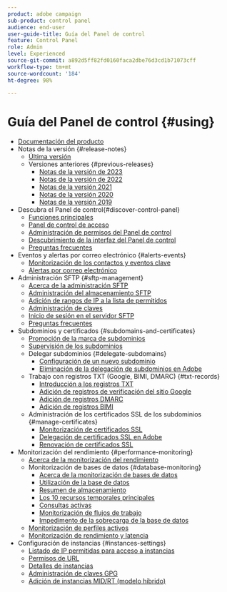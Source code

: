 ```yaml
---
product: adobe campaign
sub-product: control panel
audience: end-user
user-guide-title: Guía del Panel de control
feature: Control Panel
role: Admin
level: Experienced
source-git-commit: a892d5ff82fd0160faca2dbe76d3cd1b71073cff
workflow-type: tm+mt
source-wordcount: '184'
ht-degree: 98%

---
```



# Guía del Panel de control {#using}

+ [Documentación del producto](control-panel-home.md)
+ Notas de la versión  {#release-notes}
   + [Última versión](rn/release-notes.md)
   + Versiones anteriores {#previous-releases}
      + [Notas de la versión de 2023](rn/release-notes-2023.md)
      + [Notas de la versión de 2022](rn/release-notes-2022.md)
      + [Notas de la versión 2021](rn/release-notes-2021.md)
      + [Notas de la versión 2020](rn/release-notes-2020.md)
      + [Notas de la versión 2019](rn/release-notes-2019.md)
+ Descubra el Panel de control{#discover-control-panel}
   + [Funciones principales](discover/using/key-features.md)
   + [Panel de control de acceso](discover/using/accessing-control-panel.md)
   + [Administración de permisos del Panel de control](discover/using/managing-permissions.md)
   + [Descubrimiento de la interfaz del Panel de control](discover/using/discovering-the-interface.md)
   + [Preguntas frecuentes](faq.md)
+ Eventos y alertas por correo electrónico {#alerts-events}
   + [Monitorización de los contactos y eventos clave](service-events/service-events.md)
   + [Alertas por correo electrónico](performance-monitoring/using/email-alerting.md)
+ Administración SFTP {#sftp-management}
   + [Acerca de la administración SFTP](sftp/using/about-sftp-management.md)
   + [Administración del almacenamiento SFTP](sftp/using/sftp-storage-management.md)
   + [Adición de rangos de IP a la lista de permitidos](sftp/using/ip-range-allow-listing.md)
   + [Administración de claves](sftp/using/key-management.md)
   + [Inicio de sesión en el servidor SFTP](sftp/using/logging-into-sftp-server.md)
   + [Preguntas frecuentes](sftp/using/common-questions.md)
+ Subdominios y certificados {#subdomains-and-certificates}
   + [Promoción de la marca de subdominios](subdomains-certificates/using/subdomains-branding.md)
   + [Supervisión de los subdominios](subdomains-certificates/using/monitoring-subdomains.md)
   + Delegar subdominios {#delegate-subdomains}
      + [Configuración de un nuevo subdominio](subdomains-certificates/using/setting-up-new-subdomain.md)
      + [Eliminación de la delegación de subdominios en Adobe](subdomains-certificates/using/remove-delegated-subdomains.md)
   + Trabajo con registros TXT (Google, BIMI, DMARC) {#txt-records}
      + [Introducción a los registros TXT](subdomains-certificates/using/gs-txt-records.md)
      + [Adición de registros de verificación del sitio Google](subdomains-certificates/using/managing-txt-records.md)
      + [Adición de registros DMARC](subdomains-certificates/using/dmarc.md)
      + [Adición de registros BIMI](subdomains-certificates/using/bimi.md)
   + Administración de los certificados SSL de los subdominios {#manage-certificates}
      + [Monitorización de certificados SSL](subdomains-certificates/using/monitoring-ssl-certificates.md)
      + [Delegación de certificados SSL en Adobe](subdomains-certificates/using/delegate-ssl.md)
      + [Renovación de certificados SSL](subdomains-certificates/using/renewing-subdomain-certificate.md)
+ Monitorización del rendimiento {#performance-monitoring}
   + [Acerca de la monitorización del rendimiento](performance-monitoring/using/about-performance-monitoring.md)
   + Monitorización de bases de datos {#database-monitoring}
      + [Acerca de la monitorización de bases de datos](performance-monitoring/using/database-monitoring.md)
      + [Utilización de la base de datos](performance-monitoring/using/database-utilization.md)
      + [Resumen de almacenamiento](performance-monitoring/using/database-storage-overview.md)
      + [Los 10 recursos temporales principales](performance-monitoring/using/database-top-ten-resources.md)
      + [Consultas activas](performance-monitoring/using/database-active-queries.md)
      + [Monitorización de flujos de trabajo](performance-monitoring/using/workflow-monitoring.md)
      + [Impedimento de la sobrecarga de la base de datos](performance-monitoring/using/database-preventing-overload.md)
   + [Monitorización de perfiles activos](performance-monitoring/using/active-profiles-monitoring.md)
   + [Monitorización de rendimiento y latencia](performance-monitoring/using/throughputs-latencies.md)
+ Configuración de instancias {#instances-settings}
   + [Listado de IP permitidas para acceso a instancias](instances-settings/using/ip-allow-listing-instance-access.md)
   + [Permisos de URL](instances-settings/using/url-permissions.md)
   + [Detalles de instancias](instances-settings/using/instance-details.md)
   + [Administración de claves GPG](instances-settings/using/gpg-keys-management.md)
   + [Adición de instancias MID/RT (modelo híbrido)](instances-settings/using/external-accounts.md)
